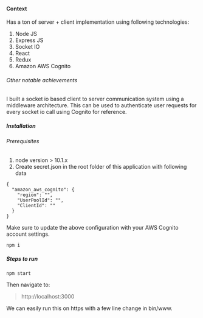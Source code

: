 #### Context
Has a ton of server + client implementation using following technologies:
1. Node JS
2. Express JS
3. Socket IO
4. React
5. Redux
6. Amazon AWS Cognito

###### Other notable achievements
I built a socket io based client to server communication system using a middleware architecture.
This can be used to authenticate user requests for every socket io call using Cognito for reference.

##### Installation

###### Prerequisites
1. node version > 10.1.x
2. Create secret.json in the root folder of this application with following data
```
{
  "amazon_aws_cognito": {
    "region": "",
    "UserPoolId": "",
    "ClientId": ""
  }
}
```
Make sure to update the above configuration with your AWS Cognito account settings.


```
npm i
```

##### Steps to run
```
npm start
```
Then navigate to:
> http://localhost:3000

We can easily run this on https with a few line change in bin/www.
